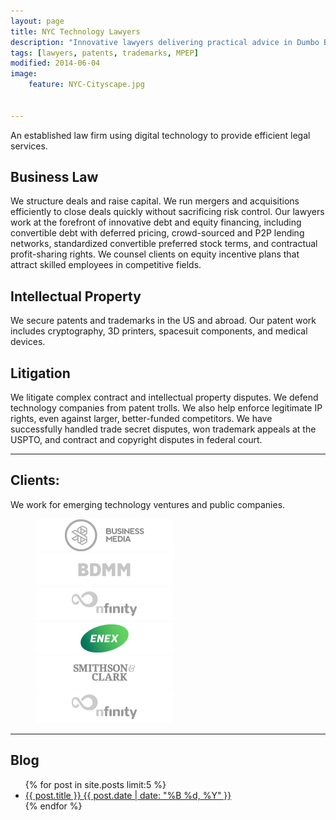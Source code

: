 ```yaml
---
layout: page
title: NYC Technology Lawyers
description: "Innovative lawyers delivering practical advice in Dumbo Brooklyn, and NYC."
tags: [lawyers, patents, trademarks, MPEP]
modified: 2014-06-04
image:
    feature: NYC-Cityscape.jpg


---
```


An established law firm using digital technology to provide efficient legal services. 


## Business Law

We structure deals and raise capital. We run mergers and acquisitions efficiently to close deals quickly without sacrificing risk control.  Our lawyers work at the forefront of innovative debt and equity financing, including convertible debt with deferred pricing, crowd-sourced and P2P lending networks, standardized convertible preferred stock terms, and contractual profit-sharing rights. We counsel clients on equity incentive plans that attract skilled employees in competitive fields. 


## Intellectual Property

We secure patents and trademarks in the US and abroad. Our patent work includes cryptography, 3D printers, spacesuit components, and medical devices.

## Litigation

We litigate complex contract and intellectual property disputes. We defend technology companies from patent trolls. We also help enforce legitimate IP rights, even against larger, better-funded competitors. We have successfully handled trade secret disputes, won trademark appeals at the USPTO, and contract and copyright disputes in federal court. 

- - - 

## Clients:

We work for emerging technology ventures and public companies. 

<figure class="half">
	<img src="/images/client1.png">
	<img src="/images/client2.png">
	<img src="/images/client3.png">
	<img src="/images/client4.png">
	<img src="/images/client5.png">
	<img src="/images/client3.png">
</figure>

- - -  


## Blog
<ul class="post-list">
{% for post in site.posts limit:5 %} 
  <li><article><a href="{{ site.url }}{{ post.url }}">{{ post.title }} <span class="entry-date"><time datetime="{{ post.date | date_to_xmlschema }}">{{ post.date | date: "%B %d, %Y" }}</time></span></a></article></li>
{% endfor %}
</ul>



